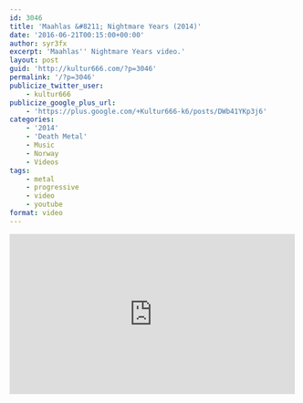 ```yaml
---
id: 3046
title: 'Maahlas &#8211; Nightmare Years (2014)'
date: '2016-06-21T00:15:00+00:00'
author: syr3fx
excerpt: 'Maahlas'' Nightmare Years video.'
layout: post
guid: 'http://kultur666.com/?p=3046'
permalink: '/?p=3046'
publicize_twitter_user:
    - kultur666
publicize_google_plus_url:
    - 'https://plus.google.com/+Kultur666-k6/posts/DWb41YKp3j6'
categories:
    - '2014'
    - 'Death Metal'
    - Music
    - Norway
    - Videos
tags:
    - metal
    - progressive
    - video
    - youtube
format: video
---
```


<iframe allow="accelerometer; autoplay; clipboard-write; encrypted-media; gyroscope; picture-in-picture; web-share" allowfullscreen="" frameborder="0" height="281" loading="lazy" src="https://www.youtube.com/embed/jbyjMyAuRzM?feature=oembed" title="Maahlas - Nightmare Years (Music Video)" width="500"></iframe>